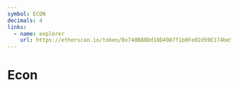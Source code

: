```yaml
---
symbol: ECON
decimals: 4
links:
  - name: explorer
    url: https://etherscan.io/token/0x740B88Dd18D4987f1b0Fe02d59E174be59938EBb
---
```


# Econ
